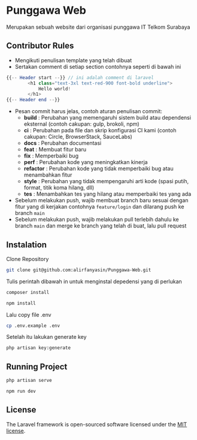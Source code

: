 # Punggawa Web
Merupakan sebuah website dari organisasi punggawa IT Telkom Surabaya

## Contributor Rules
- Mengikuti penulisan template yang telah dibuat
- Sertakan comment di setiap section contohnya seperti di bawah ini
```php
{{-- Header start --}} // ini adalah comment di laravel
        <h1 class="text-3xl text-red-900 font-bold underline">
            Hello world!
        </h1>
{{-- Header end --}}
```
- Pesan commit harus jelas, contoh aturan penulisan commit:
  * **build** : Perubahan yang memengaruhi sistem build atau dependensi eksternal (contoh cakupan: gulp, brokoli, npm)
  * **ci** : Perubahan pada file dan skrip konfigurasi CI kami (contoh cakupan: Circle, BrowserStack, SauceLabs)
  * **docs** : Perubahan documentasi
  * **feat** : Membuat fitur baru
  * **fix** : Memperbaiki bug
  * **perf** : Perubahan kode yang meningkatkan kinerja
  * **refactor** : Perubahan kode yang tidak memperbaiki bug atau menambahkan fitur
  * **style** : Perubahan yang tidak mempengaruhi arti kode (spasi putih, format, titik koma hilang, dll)
  * **tes** : Menambahkan tes yang hilang atau memperbaiki tes yang ada
- Sebelum melakukan push, wajib membuat branch baru sesuai dengan fitur yang di kerjakan contohnya `feature/login` dan dilarang push ke branch `main`
- Sebelum melakukan push, wajib melakukan pull terlebih dahulu ke branch `main` dan merge ke branch yang telah di buat, lalu pull request


## Instalation
Clone Repository
```sh
git clone git@github.com:alirfanyasin/Punggawa-Web.git
```
Tulis perintah dibawah in untuk menginstal depedensi yang di perlukan 
```sh
composer install

npm install
```

Lalu copy file .env 
```sh
cp .env.example .env
```

Setelah itu lakukan generate key
```sh
php artisan key:generate
```

## Running Project
```sh
php artisan serve

npm run dev
```


## License

The Laravel framework is open-sourced software licensed under the [MIT license](https://opensource.org/licenses/MIT).
